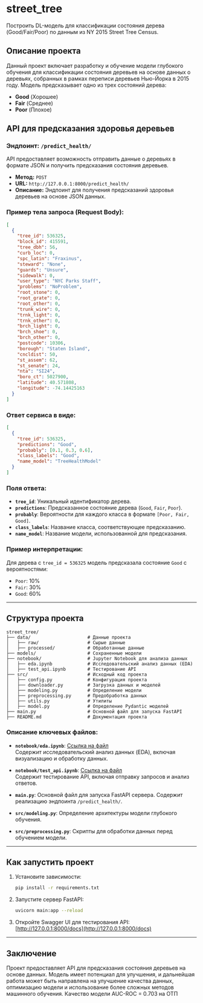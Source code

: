 # street_tree

Построить DL-модель для классификации состояния дерева (Good/Fair/Poor) по данным из NY 2015 Street Tree Census.

## Описание проекта

Данный проект включает разработку и обучение модели глубокого обучения для классификации состояния деревьев на основе данных о деревьях, собранных в рамках переписи деревьев Нью-Йорка в 2015 году. Модель предсказывает одно из трех состояний дерева:
- **Good** (Хорошее)
- **Fair** (Среднее)
- **Poor** (Плохое)

## API для предсказания здоровья деревьев

### Эндпоинт: `/predict_health/`

API предоставляет возможность отправить данные о деревьях в формате JSON и получить предсказания состояния деревьев.

- **Метод:** `POST`
- **URL:** `http://127.0.0.1:8000/predict_health/`
- **Описание:** Эндпоинт для получения предсказаний здоровья деревьев на основе JSON данных.

### Пример тела запроса (Request Body):
```json
[
  {
    "tree_id": 536325, 
    "block_id": 415591, 
    "tree_dbh": 56, 
    "curb_loc": 0, 
    "spc_latin": "Fraxinus", 
    "steward": "None", 
    "guards": "Unsure", 
    "sidewalk": 0, 
    "user_type": "NYC Parks Staff", 
    "problems": "NoProblem", 
    "root_stone": 0, 
    "root_grate": 0, 
    "root_other": 0, 
    "trunk_wire": 0, 
    "trnk_light": 0, 
    "trnk_other": 0, 
    "brch_light": 0, 
    "brch_shoe": 0, 
    "brch_other": 0, 
    "postcode": 10306, 
    "borough": "Staten Island", 
    "cncldist": 50, 
    "st_assem": 62, 
    "st_senate": 24, 
    "nta": "SI24", 
    "boro_ct": 5027900,             
    "latitude": 40.571808, 
    "longitude": -74.14425163
  }
]
```

### Ответ сервиса в виде:
```json
[
  {
    "tree_id": 536325,
    "predictions": "Good",
    "probably": [0.1, 0.3, 0.6],
    "class_labels": "Good",
    "name_model": "TreeHealthModel"
  }
]
```

### Поля ответа:
- **`tree_id`**: Уникальный идентификатор дерева.
- **`predictions`**: Предсказанное состояние дерева (`Good`, `Fair`, `Poor`).
- **`probably`**: Вероятности для каждого класса в формате `[Poor, Fair, Good]`.
- **`class_labels`**: Название класса, соответствующее предсказанию.
- **`name_model`**: Название модели, использованной для предсказания.

### Пример интерпретации:
Для дерева с `tree_id = 536325` модель предсказала состояние `Good` с вероятностями:
- `Poor`: 10%
- `Fair`: 30%
- `Good`: 60%

---

## Структура проекта

```plaintext
street_tree/
├── data/                     # Данные проекта
│   ├── raw/                  # Сырые данные
│   ├── processed/            # Обработанные данные
├── models/                   # Сохраненные модели
├── notebook/                 # Jupyter Notebook для анализа данных
│   ├── eda.ipynb             # Исследовательский анализ данных (EDA)
│   ├── test_api.ipynb        # Тестирование API
├── src/                      # Исходный код проекта
│   ├── config.py             # Конфигурация проекта
│   ├── downloader.py         # Загрузка данных и моделей
│   ├── modeling.py           # Определение модели
│   ├── preprocessing.py      # Предобработка данных
│   ├── utils.py              # Утилиты
│   ├── model.py              # Определение Pydantic моделей
├── main.py                   # Основной файл для запуска FastAPI
├── README.md                 # Документация проекта
```

### Описание ключевых файлов:
- **`notebook/eda.ipynb`**: [Ссылка на файл](notebook/eda.ipynb)  
  Содержит исследовательский анализ данных (EDA), включая визуализацию и обработку данных.
  
- **`notebook/test_api.ipynb`**: [Ссылка на файл](notebook/test_api.ipynb)  
  Содержит тестирование API, включая отправку запросов и анализ ответов.

- **`main.py`**: Основной файл для запуска FastAPI сервера. Содержит реализацию эндпоинта `/predict_health/`.

- **`src/modeling.py`**: Определение архитектуры модели глубокого обучения.

- **`src/preprocessing.py`**: Скрипты для обработки данных перед обучением модели.

---

## Как запустить проект

1. Установите зависимости:
   ```bash
   pip install -r requirements.txt
   ```

2. Запустите сервер FastAPI:
   ```bash
   uvicorn main:app --reload
   ```

3. Откройте Swagger UI для тестирования API:
   [http://127.0.0.1:8000/docs](http://127.0.0.1:8000/docs)

---

## Заключение

Проект предоставляет API для предсказания состояния деревьев на основе данных. Модель имеет потенциал для улучшения, и дальнейшая работа может быть направлена на улучшение качества данных, оптимизацию модели и использование более сложных методов машинного обучения.
Качество модели AUC-ROC = 0.703 на ОТП